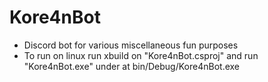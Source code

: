 # Kore4nBot
- Discord bot for various miscellaneous fun purposes
- To run on linux run xbuild on "Kore4nBot.csproj" and run "Kore4nBot.exe" under at bin/Debug/Kore4nBot.exe